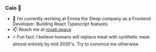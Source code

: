 ### Caio 👋
- 🔭 I’m currently working at Emma the Sleep company as a Frontend Developer. Building React Typescript features
- 📫 Reach me at [rosati.space](https://rosati.space/)
- ⚡ Fun fact: I believe humans will replace meat with synthetic meat almost entirely by mid 2030's. Try to convince me otherwise
